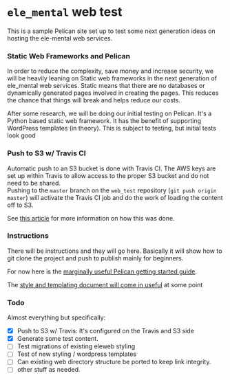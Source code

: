 # `ele_mental` web test

This is a sample Pelican site set up to test some next generation ideas on hosting the ele-mental web services.

### Static Web Frameworks and Pelican

In order to reduce the complexity, save money and increase security, we will be heavily leaning on Static web frameworks in the next generation of ele_mental web services. Static means that there are no databases or dynamically generated pages involved in creating the pages. This reduces the chance that things will break and helps reduce our costs.

After some research, we will be doing our initial testing on Pelican.  It's a Python based static web framework. It has the benefit of supporting WordPress templates (in theory).  This is subject to testing, but initial tests look good

### Push to S3 w/ Travis CI
Automatic push to an S3 bucket is done with Travis CI.  The AWS keys are set up within Travis to allow access to the proper S3 bucket and do not need to be shared.  
Pushing to the `master` branch on the `web_test` repository (`git push origin master`) will activate the Travis CI job and do the work of loading the content off to S3.

See [this article](http://www.gregreda.com/2015/03/26/static-site-deployments/) for more information on how this was done.

### Instructions

There will be instructions and they will go here. Basically it will show how to git clone the project and push to publish mainly for beginners. 

For now here is the [marginally useful Pelican getting started guide](http://docs.getpelican.com/en/3.1.1/getting_started.html).

The [style and templating document will come in useful](http://docs.getpelican.com/en/3.1.1/themes.html) at some point

### Todo

Almost everything but specifically:

  - [x] Push to S3 w/ Travis: It's configured on the Travis and S3 side
  - [x] Generate some test content.
  - [ ] Test migrations of existing eleweb styling
  - [ ] Test of new styling / wordpress templates
  - [ ] Can existing web directory structure be ported to keep link integrity.
  - [ ] other stuff as needed. 
